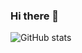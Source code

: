 ### Hi there 👋

![GitHub stats](https://github-readme-stats.vercel.app/api?username=Chateauvisionn)
